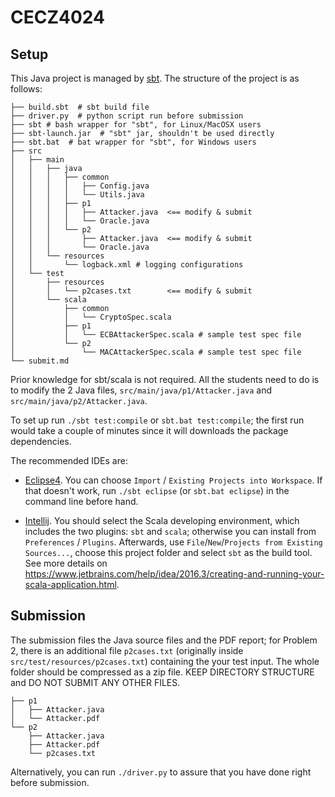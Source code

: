 CECZ4024
=========

## Setup

This Java project is managed by [sbt](http://www.scala-sbt.org/index.html). The structure of the project is as follows:

```
├── build.sbt  # sbt build file
├── driver.py  # python script run before submission
├── sbt # bash wrapper for "sbt", for Linux/MacOSX users
├── sbt-launch.jar  # "sbt" jar, shouldn't be used directly
├── sbt.bat  # bat wrapper for "sbt", for Windows users
├── src
│   ├── main
│   │   ├── java
│   │   │   ├── common
│   │   │   │   ├── Config.java
│   │   │   │   └── Utils.java
│   │   │   ├── p1
│   │   │   │   ├── Attacker.java  <== modify & submit
│   │   │   │   └── Oracle.java
│   │   │   └── p2
│   │   │       ├── Attacker.java  <== modify & submit
│   │   │       └── Oracle.java
│   │   └── resources
│   │       └── logback.xml # logging configurations
│   └── test
│       ├── resources
│       │   └── p2cases.txt        <== modify & submit
│       └── scala
│           ├── common
│           │   └── CryptoSpec.scala
│           ├── p1
│           │   └── ECBAttackerSpec.scala # sample test spec file
│           └── p2
│               └── MACAttackerSpec.scala # sample test spec file
└── submit.md
```

Prior knowledge for sbt/scala is not required. All the students need to do is to modify the 2 Java files, `src/main/java/p1/Attacker.java` and `src/main/java/p2/Attacker.java`.

To set up run `./sbt test:compile` or `sbt.bat test:compile`; the first run would take a couple of minutes since it will downloads the package dependencies.

The recommended IDEs are:

- [Eclipse4](https://eclipse.org/). You can choose `Import` / `Existing Projects into Workspace`. If that doesn't work, run `./sbt eclipse` (or `sbt.bat eclipse`) in the command line before hand.

- [Intellij](https://www.jetbrains.com/idea/#chooseYourEdition). You should select the Scala developing environment, which includes the two plugins: `sbt` and `scala`; otherwise you can install from `Preferences` / `Plugins`. Afterwards, use `File`/`New`/`Projects from Existing Sources...`, choose this project folder and select `sbt` as the build tool. See more details on https://www.jetbrains.com/help/idea/2016.3/creating-and-running-your-scala-application.html.

## Submission

The submission files the Java source files and the PDF report; for Problem 2, there is an additional file `p2cases.txt` (originally inside `src/test/resources/p2cases.txt`) containing the your test input. The whole folder should be compressed as a zip file. KEEP DIRECTORY STRUCTURE and DO NOT SUBMIT ANY OTHER FILES.

```
├── p1
│   ├── Attacker.java
│   └── Attacker.pdf
└── p2
    ├── Attacker.java
    ├── Attacker.pdf
    └── p2cases.txt  
```

Alternatively, you can run `./driver.py` to assure that you have done right before submission.
